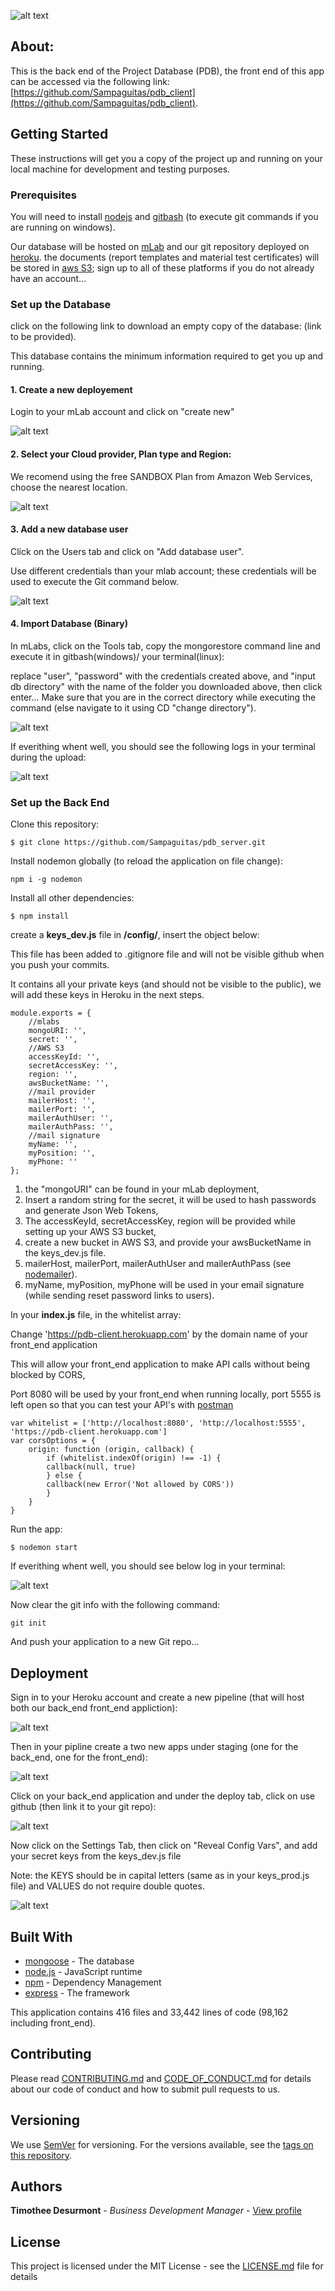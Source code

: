 ![alt text](https://vanleeuwenpublic.s3.eu-west-3.amazonaws.com/proposal/pdb.svg "Project Database (PDB)")

## About:

This is the back end of the Project Database (PDB), the front end of this app can be accessed via the following link: [https://github.com/Sampaguitas/pdb_client](https://github.com/Sampaguitas/pdb_client).

## Getting Started

These instructions will get you a copy of the project up and running on your local machine for development and testing purposes.

### Prerequisites

You will need to install [nodejs](https://nodejs.org/en/) and [gitbash](https://git-scm.com/downloads) (to execute git commands if you are running on windows).

Our database will be hosted on [mLab](https://mlab.com/) and our git repository deployed on [heroku](https://dashboard.heroku.com/). the documents (report templates and material test certificates) will be stored in [aws S3](https://aws.amazon.com/s3/?nc2=h_ql_prod_fs_s3); sign up to all of these platforms if you do not already have an account...

### Set up the Database

click on the following link to download an empty copy of the database: (link to be provided).

This database contains the minimum information required to get you up and running.

#### 1. Create a new deployement

Login to your mLab account and click on "create new"

![alt text](https://vanleeuwenpublic.s3.eu-west-3.amazonaws.com/setup/new+deployement.png "create new deployment")

#### 2. Select your Cloud provider, Plan type and Region:

We recomend using the free SANDBOX Plan from Amazon Web Services, choose the nearest location.

![alt text](https://vanleeuwenpublic.s3.eu-west-3.amazonaws.com/setup/select+could+provider.png "select cloud provider")

#### 3. Add a new database user

Click on the Users tab and click on "Add database user".

Use different credentials than your mlab account; these credentials will be used to execute the Git command below.

![alt text](https://vanleeuwenpublic.s3.eu-west-3.amazonaws.com/setup/add+new+user.png "add new user")

#### 4. Import Database (Binary)

In mLabs, click on the Tools tab, copy the mongorestore command line and execute it in gitbash(windows)/ your terminal(linux):

replace "user", "password" with the credentials created above, and "input db directory" with the name of the folder you downloaded above, then click enter... Make sure that you are in the correct directory while executing the command (else navigate to it using CD "change directory").

![alt text](https://vanleeuwenpublic.s3.eu-west-3.amazonaws.com/setup/mongorestore2.png "mongorestore")

If everithing whent well, you should see the following logs in your terminal during the upload:

![alt text](https://vanleeuwenpublic.s3.eu-west-3.amazonaws.com/setup/import+logs.png "import logs")

### Set up the Back End

Clone this repository:

```
$ git clone https://github.com/Sampaguitas/pdb_server.git
```

Install nodemon globally (to reload the application on file change):

```
npm i -g nodemon
```

Install all other dependencies:

```
$ npm install
```
create a **keys_dev.js** file in **/config/**, insert the object below:

This file has been added to .gitignore file and will not be visible github when you push your commits.

It contains all your private keys (and should not be visible to the public), we will add these keys in Heroku in the next steps.

```
module.exports = {
    //mlabs
    mongoURI: '',
    secret: '',
    //AWS S3
    accessKeyId: '',
    secretAccessKey: '',
    region: '',
    awsBucketName: '',
    //mail provider
    mailerHost: '',
    mailerPort: '',
    mailerAuthUser: '',
    mailerAuthPass: '',
    //mail signature
    myName: '',
    myPosition: '',
    myPhone: ''
};
```

1. the "mongoURI" can be found in your mLab deployment,
2. Insert a random string for the secret, it will be used to hash passwords and generate Json Web Tokens,
3. The accessKeyId, secretAccessKey, region will be provided while setting up your AWS S3 bucket,
4. create a new bucket in AWS S3, and provide your awsBucketName in the keys_dev.js file.
5. mailerHost, mailerPort, mailerAuthUser and mailerAuthPass (see [nodemailer](https://nodemailer.com/about/)).
6. myName, myPosition, myPhone will be used in your email signature (while sending reset password links to users).

In your **index.js** file, in the whitelist array: 

Change 'https://pdb-client.herokuapp.com' by the domain name of your front_end application

This will allow your front_end application to make API calls without being blocked by CORS,

Port 8080 will be used by your front_end when running locally, port 5555 is left open so that you can test your API's with [postman](https://www.postman.com/)

```
var whitelist = ['http://localhost:8080', 'http://localhost:5555', 'https://pdb-client.herokuapp.com']
var corsOptions = {
    origin: function (origin, callback) {
        if (whitelist.indexOf(origin) !== -1) {
        callback(null, true)
        } else {
        callback(new Error('Not allowed by CORS'))
        }
    }
}
```

Run the app:

```
$ nodemon start
```
If everithing whent well, you should see below log in your terminal:

![alt text](https://vanleeuwenpublic.s3.eu-west-3.amazonaws.com/setup/nodemon.png "nodemon")

Now clear the git info with the following command:

```
git init
```

And push your application to a new Git repo... 

## Deployment

Sign in to your Heroku account and create a new pipeline (that will host both our back_end front_end appliction):

![alt text](https://vanleeuwenpublic.s3.eu-west-3.amazonaws.com/setup/pipeline.png "pipeline")

Then in your pipline create a two new apps under staging (one for the back_end, one for the front_end):

![alt text](https://vanleeuwenpublic.s3.eu-west-3.amazonaws.com/setup/staging.png "staging")

Click on your back_end application and under the deploy tab, click on use github (then link it to your git repo):

![alt text](https://vanleeuwenpublic.s3.eu-west-3.amazonaws.com/setup/use+github.png "use github")

Now click on the Settings Tab, then click on "Reveal Config Vars", and add your secret keys from the keys_dev.js file

Note: the KEYS should be in capital letters (same as in your keys_prod.js file) and VALUES do not require double quotes.

![alt text](https://vanleeuwenpublic.s3.eu-west-3.amazonaws.com/setup/configs.png "config vars")

## Built With

* [mongoose](https://mongoosejs.com/) - The database
* [node.js](https://nodejs.org/en/) - JavaScript runtime
* [npm](https://www.npmjs.com) - Dependency Management
* [express](http://expressjs.com/) - The framework

This application contains 416 files and 33,442 lines of code (98,162 including front_end).

## Contributing

Please read [CONTRIBUTING.md](CONTRIBUTING.md) and [CODE_OF_CONDUCT.md](CODE_OF_CONDUCT.md) for details about our code of conduct and how to submit pull requests to us.

## Versioning

We use [SemVer](http://semver.org/) for versioning. For the versions available, see the [tags on this repository](https://github.com/Sampaguitas/pdb_client/tags). 

## Authors

**Timothee Desurmont** - *Business Development Manager* - [View profile](https://www.linkedin.com/in/timothee-desurmont-82243245/)

## License

This project is licensed under the MIT License - see the [LICENSE.md](LICENSE.md) file for details

